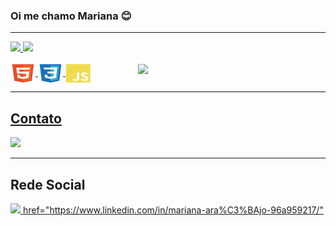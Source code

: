 ### Oi me chamo Mariana 😊

<hr>

<div>
  <a href="https://github.com/MarianaAraujoSantos">
  <img height="130em" src="https://github-readme-stats.vercel.app/api?username=MarianaAraujoSantos&show_icons=true&theme=dracula&include_all_commits=true&count_private=true">
 <img height="130em" src="https://github-readme-stats.vercel.app/api/top-langs/?username=MarianaAraujoSantos&layout=compact&langs_count=7&theme=dracula">
</div>
                                                                                                                                          <div style="display: inline_block"><br>
  <img align="center" alt="Mariana-HTML" height="30" width="40" src="https://raw.githubusercontent.com/devicons/devicon/master/icons/html5/html5-original.svg">
  <img align="center" alt="Mariana-CSS" height="30" width="40" src="https://raw.githubusercontent.com/devicons/devicon/master/icons/css3/css3-original.svg">
  <img align="center" alt="Mariana-Js" height="30" width="40" src="https://raw.githubusercontent.com/devicons/devicon/master/icons/javascript/javascript-plain.svg"> 
  <!--img align="right" alt="Mariana-Japan-Girl" src="https://cdn.discordapp.com/attachments/795358919417397249/825430589581688872/hi.gif"> -->
  <img align="right" width="300" src="https://i2.wp.com/allhtaccess.info/wp-content/uploads/2018/03/programming.gif?fit=1281%2C716&ssl=1" /></div>
  
  <hr>

  ## Contato
  <div>
  <a href = "mailto:araujomariana0202@gmail.com"><img src="https://img.shields.io/badge/Gmail-red?style=flat&logo=Gmail&logoColor=white" target="_blank"></a>

   <!-- <a href="https://t.me/Mariana" target="_blank"><img src="https://img.shields.io/badge/Telegram-2CA5E0?style=for-the-badge&logo=telegram&logoColor=white" target="_blank"></a> -->
  </div>
  
  <hr>
  
  ## Rede Social
  <div>
   <a href="https://www.instagram.com/santos_mra/" target="_blank"> <img src="https://img.shields.io/badge/-Instagram-E4405F?style=flat&logo=instagram&logoColor=white" target="_blank"> href="https://www.linkedin.com/in/mariana-ara%C3%BAjo-96a959217/"  </a>
  </div>
  <div>
    <a href="https://www.linkedin.com/in/mariana-ara%C3%BAjo-96a959217/" 
       </div>
